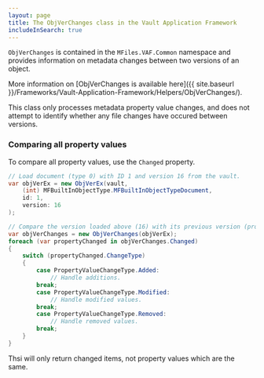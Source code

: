 ```yaml
---
layout: page
title: The ObjVerChanges class in the Vault Application Framework
includeInSearch: true
---
```


`ObjVerChanges` is contained in the `MFiles.VAF.Common` namespace and provides information on metadata changes between two versions of an object.

More information on [ObjVerChanges is available here]({{ site.baseurl }}/Frameworks/Vault-Application-Framework/Helpers/ObjVerChanges/).

<p class="note">This class only processes metadata property value changes, and does not attempt to identify whether any file changes have occured between versions.</p>

### Comparing all property values

To compare all property values, use the `Changed` property.

```csharp
// Load document (type 0) with ID 1 and version 16 from the vault.
var objVerEx = new ObjVerEx(vault,
	(int) MFBuiltInObjectType.MFBuiltInObjectTypeDocument,
	id: 1,
	version: 16
);

// Compare the version loaded above (16) with its previous version (probably 15).
var objVerChanges = new ObjVerChanges(objVerEx);
foreach (var propertyChanged in objVerChanges.Changed)
{
	switch (propertyChanged.ChangeType)
	{
		case PropertyValueChangeType.Added:
			// Handle additions.
		break;
		case PropertyValueChangeType.Modified:
			// Handle modified values.
		break;
		case PropertyValueChangeType.Removed:
			// Handle removed values.
		break;
	}
}
```

<p class="note">Thsi will only return changed items, not property values which are the same.</p> 
